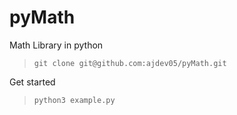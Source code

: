# pyMath
Math Library in python
> ``git clone git@github.com:ajdev05/pyMath.git``

Get started
> ``python3 example.py``

